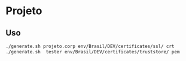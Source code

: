 # Projeto

## Uso
~~~sh
./generate.sh projeto.corp env/Brasil/DEV/certificates/ssl/ crt
./generate.sh  tester env/Brasil/DEV/certificates/truststore/ pem
~~~